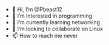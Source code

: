 - 👋 Hi, I’m @Pbeast12
- 👀 I’m interested in programming
- 🌱 I’m currently learning networking
- 💞️ I’m looking to collaborate on Linux
- 📫 How to reach me never

<!---
Pbeast12/Pbeast12 is a ✨ special ✨ repository because its `README.md` (this file) appears on your GitHub profile.
You can click the Preview link to take a look at your changes.
--->

